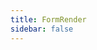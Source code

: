 ```yaml
---
title: FormRender
sidebar: false
---
```


<code src="../src/demo/render/index.tsx" inline compact></code>
